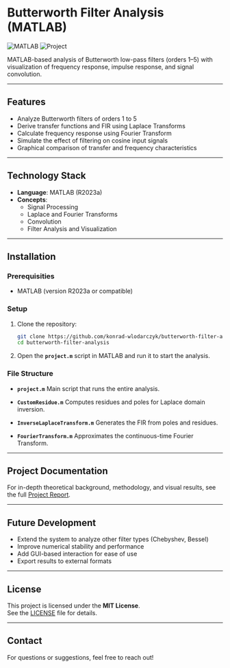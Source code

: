 # Butterworth Filter Analysis (MATLAB)

![MATLAB](https://img.shields.io/badge/MATLAB-R2023a-orange)
![Project](https://img.shields.io/badge/Filter-Type--I%20Butterworth-blue)

MATLAB-based analysis of Butterworth low-pass filters (orders 1–5) with visualization of frequency response, impulse response, and signal convolution.

---

## Features

- Analyze Butterworth filters of orders 1 to 5
- Derive transfer functions and FIR using Laplace Transforms
- Calculate frequency response using Fourier Transform
- Simulate the effect of filtering on cosine input signals
- Graphical comparison of transfer and frequency characteristics

---

## Technology Stack

- **Language**: MATLAB (R2023a)
- **Concepts**: 
  - Signal Processing
  - Laplace and Fourier Transforms
  - Convolution
  - Filter Analysis and Visualization

---

## Installation

### Prerequisities

- MATLAB (version R2023a or compatible)

### Setup

1. Clone the repository:
   ```bash
   git clone https://github.com/konrad-wlodarczyk/butterworth-filter-analysis.git
   cd butterworth-filter-analysis

2. Open the **`project.m`** script in MATLAB and run it to start the analysis.

### File Structure

- **`project.m`**
  Main script that runs the entire analysis.
  
- **`CustomResidue.m`**
  Computes residues and poles for Laplace domain inversion.
  
- **`InverseLaplaceTransform.m`**
  Generates the FIR from poles and residues.
  
- **`FourierTransform.m`**
  Approximates the continuous-time Fourier Transform.

---

## Project Documentation

For in-depth theoretical background, methodology, and visual results, see the full [Project Report](docs/COMPUTATIONAL_TECHNIQUES_PROJECT_FINAL_REPORT.docx).

---

## Future Development

- Extend the system to analyze other filter types (Chebyshev, Bessel)
- Improve numerical stability and performance
- Add GUI-based interaction for ease of use
- Export results to external formats

---

## License

This project is licensed under the **MIT License**.  
See the [LICENSE](LICENSE) file for details.

--- 

## Contact

For questions or suggestions, feel free to reach out!



